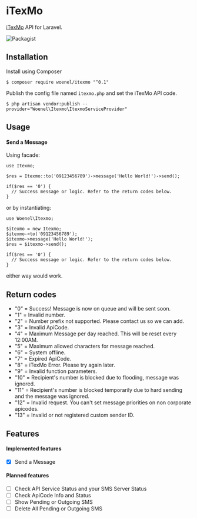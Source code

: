 # iTexMo
[iTexMo](https://itexmo.com) API for Laravel.

![Packagist](https://img.shields.io/packagist/l/doctrine/orm.svg)

## Installation

Install using Composer
```
$ composer require woenel/itexmo "^0.1"
```

Publish the config file named `itexmo.php` and set the iTexMo API code.
```
$ php artisan vendor:publish --provider="Woenel\Itexmo\ItexmoServiceProvider"
```

## Usage

#### Send a Message

Using facade:
```
use Itexmo;

$res = Itexmo::to('09123456789')->message('Hello World!')->send();

if($res == '0') {
  // Success message or logic. Refer to the return codes below.
}
```
or by instantiating:
```
use Woenel\Itexmo;

$itexmo = new Itexmo;
$itexmo->to('09123456789');
$itexmo->message('Hello World!');
$res = $itexmo->send();

if($res == '0') {
  // Success message or logic. Refer to the return codes below.
}
```
either way would work.

## Return codes

* "0" = Success! Message is now on queue and will be sent soon.
* "1" = Invalid number.
* "2" = Number prefix not supported. Please contact us so we can add.
* "3" = Invalid ApiCode.
* "4" = Maximum Message per day reached. This will be reset every 12:00AM.
* "5" = Maximum allowed characters for message reached.
* "6" = System offline.
* "7" = Expired ApiCode.
* "8" = iTexMo Error. Please try again later.
* "9" = Invalid function parameters.
* "10" = Recipient's number is blocked due to flooding, message was ignored.
* "11" = Recipient's number is blocked temporarily due to hard sending and the message was ignored.
* "12" = Invalid request. You can't set message priorities on non corporate apicodes.
* "13" = Invalid or not registered custom sender ID.

## Features
#### Implemented features
- [x] Send a Message
#### Planned features
- [ ] Check API Service Status and your SMS Server Status
- [ ] Check ApiCode Info and Status
- [ ] Show Pending or Outgoing SMS
- [ ] Delete All Pending or Outgoing SMS
